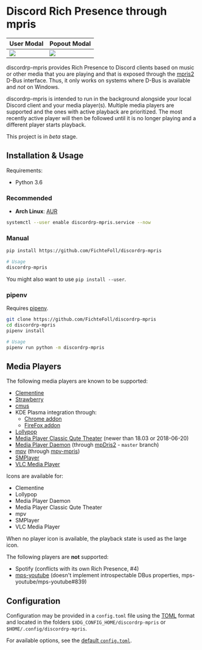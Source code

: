 # Discord Rich Presence through mpris

| User Modal          | Popout Modal          |
| ------------------- | --------------------- |
| ![][img-user-modal] | ![][img-popout-modal] |

discordrp-mpris provides Rich Presence to Discord clients
based on music or other media that you are playing
and that is exposed through the [mpris2][] D-Bus interface.
Thus, it only works on systems where D-Bus is available
and *not* on Windows.

discordrp-mpris is intended to run in the background
alongside your local Discord client
and your media player(s).
Multiple media players are supported
and the ones with active playback are prioritized.
The most recently active player will then be followed
until it is no longer playing
and a different player starts playback.

This project is in *beta* stage.


## Installation & Usage

Requirements:

- Python 3.6

### Recommended

- **Arch Linux**: [AUR](https://aur.archlinux.org/packages/discordrp-mpris-git/)

```sh
systemctl --user enable discordrp-mpris.service --now
```

### Manual

```sh
pip install https://github.com/FichteFoll/discordrp-mpris

# Usage
discordrp-mpris
```

You might also want to use `pip install --user`.

### pipenv

Requires [pipenv][].

```sh
git clone https://github.com/FichteFoll/discordrp-mpris
cd discordrp-mpris
pipenv install

# Usage
pipenv run python -m discordrp-mpris
```


## Media Players

The following media players are known to be supported:

- [Clementine][]
- [Strawberry][]
- [cmus][]
- KDE Plasma integration through:
    - [Chrome addon][kde-chrome]
    - [FireFox addon][kde-firefox]
- [Lollypop][]
- [Media Player Classic Qute Theater][mpc-qt] (newer than 18.03 or 2018-06-20)
- [Media Player Daemon][mpd] (through [mpDris2][] - `master` branch)
- [mpv][] (through [mpv-mpris][])
- [SMPlayer][]
- [VLC Media Player][vlc]

Icons are available for:

- Clementine
- Lollypop
- Media Player Daemon
- Media Player Classic Qute Theater
- mpv
- SMPlayer
- VLC Media Player

When no player icon is available,
the playback state is used as the large icon.

The following players are **not** supported:

- Spotify
  (conflicts with its own Rich Presence, #4)
- [mps-youtube][]
  (doesn't implement introspectable DBus properties,
  mps-youtube/mps-youtube#839)


## Configuration

Configuration may be provided in a `config.toml` file
using the [TOML][] format
and located in the folders `$XDG_CONFIG_HOME/discordrp-mpris`
or `$HOME/.config/discordrp-mpris`.

For available options, see the [default `config.toml`][default-config].


<!-- Resources -->

[img-user-modal]: https://user-images.githubusercontent.com/931051/39368449-e0da4afa-4a39-11e8-8909-2d3b2383ad9f.png
[img-popout-modal]: https://user-images.githubusercontent.com/931051/39368450-e0fb03da-4a39-11e8-8fc3-d6910f097243.png

<!-- Links -->

[mpris2]: https://specifications.freedesktop.org/mpris-spec/2.2/
[pipenv]: https://docs.pipenv.org/
[Clementine]: https://www.clementine-player.org/
[Strawberry]: https://www.strawberrymusicplayer.org/
[cmus]: https://cmus.github.io/
[kde-chrome]: https://chrome.google.com/webstore/detail/plasma-integration/cimiefiiaegbelhefglklhhakcgmhkai
[kde-firefox]: https://addons.mozilla.org/en-US/firefox/addon/plasma-integration/
[Lollypop]: https://wiki.gnome.org/Apps/Lollypop
[mpc-qt]: https://github.com/cmdrkotori/mpc-qt
[mpd]: https://musicpd.org/
[mpDris2]: https://github.com/eonpatapon/mpDris2
[mpv]: https://mpv.io/
[mpv-mpris]: https://github.com/hoyon/mpv-mpris
[vlc]: https://www.videolan.org/vlc/
[mps-youtube]: https://github.com/mps-youtube/mps-youtube
[SMPlayer]: https://www.smplayer.info/
[TOML]: https://github.com/toml-lang/toml
[default-config]: discordrp_mpris/config/config.toml
